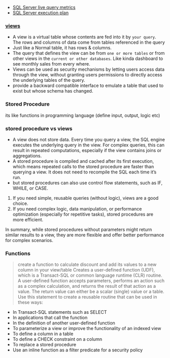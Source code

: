 - [SQL Server live query metrics](https://learn.microsoft.com/en-us/sql/relational-databases/performance/live-query-statistics?view=sql-server-ver16)
- [SQL Server execution plan](https://learn.microsoft.com/en-us/sql/relational-databases/performance/display-an-actual-execution-plan?view=sql-server-ver16)
### [views](https://learn.microsoft.com/en-us/sql/relational-databases/views/views?view=sql-server-ver16)
- A view is a virtual table whose contents are fed into it by `your query`. The rows and columns of data come from tables referenced in the query
- Just like a Normal table, it has rows & columns.
- The query that defines the view can be from `one or more tables` or from other views in the `current or other databases`. Like kinda dashboard to see monthly sales from every where.
- Views can be used as security mechanisms by letting users access data through the view, without granting users permissions to directly access the underlying tables of the query.
- provide a backward compatible interface to emulate a table that used to exist but whose schema has changed. 
### Stored Procedure
its like functions in programming language (define input, output, logic etc)
### stored procedure vs views
- A view does not store data. Every time you query a view, the SQL engine executes the underlying query in the view. For complex queries, this can result in repeated computations, especially if the view contains joins or aggregations.
- A stored procedure is compiled and cached after its first execution, which means repeated calls to the stored procedure are faster than querying a view. It does not need to recompile the SQL each time it’s run.
- but stored procedures can also use control flow statements, such as IF, WHILE, or CASE. 
1. If you need simple, reusable queries (without logic), views are a good choice.
2. If you need complex logic, data manipulation, or performance optimization (especially for repetitive tasks), stored procedures are more efficient.

In summary, while stored procedures without parameters might return similar results to a view, they are more flexible and offer better performance for complex scenarios.
### Functions
> create a function to calculate discount and add its values to a new column in your view/table
Creates a user-defined function (UDF), which is a Transact-SQL or common language runtime (CLR) routine. A user-defined function accepts parameters, performs an action such as a complex calculation, and returns the result of that action as a value. The return value can either be a scalar (single) value or a table. Use this statement to create a reusable routine that can be used in these ways:

- In Transact-SQL statements such as SELECT
- In applications that call the function
- In the definition of another user-defined function
- To parameterize a view or improve the functionality of an indexed view
- To define a column in a table
- To define a CHECK constraint on a column
- To replace a stored procedure
- Use an inline function as a filter predicate for a security policy
